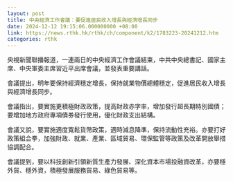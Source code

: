 ```yaml
---
layout: post
title: 中央經濟工作會議：要促進居民收入增長與經濟增長同步
date: 2024-12-12 19:15:06.000000000 +08:00
link: https://news.rthk.hk/rthk/ch/component/k2/1783223-20241212.htm
categories: rthk
---
```


央視新聞聯播報道，一連兩日的中央經濟工作會議結束，中共中央總書記、國家主席、中央軍委主席習近平出席會議，並發表重要講話。

會議提出，明年要保持經濟穩定增長，保持就業物價總體穩定，促進居民收入增長與經濟增長同步。

會議指出，要實施更積極財政政策，提高財政赤字率，增加發行超長期特別國債；要增加地方政府專項債券發行使用，優化財政支出結構。

會議又說，要實施適度寬鬆貨幣政策，適時減息降準，保持流動性充裕。亦要打好政策組合拳，加強財政、就業、產業、區域貿易、環保監管等政策及改革開放舉措協調配合。

會議提到，要以科技創新引領新質生產力發展、深化資本市場投融資改革，亦要穩外貿、穩外資，積極發展服務貿易、綠色貿易等。
